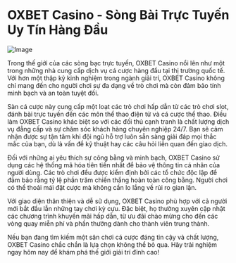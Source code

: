 # OXBET Casino - Sòng Bài Trực Tuyến Uy Tín Hàng Đầu

![Image](https://github.com/user-attachments/assets/bd51ea9f-0666-407b-a7a7-98ead6de688c)

Trong thế giới của các sòng bạc trực tuyến, OXBET Casino nổi lên như một trong những nhà cung cấp dịch vụ cá cược hàng đầu tại thị trường quốc tế. Với hơn một thập kỷ kinh nghiệm trong ngành giải trí, OXBET Casino không chỉ mang đến cho người chơi sự đa dạng về trò chơi mà còn đảm bảo tính minh bạch và an toàn tuyệt đối.

Sàn cá cược này cung cấp một loạt các trò chơi hấp dẫn từ các trò chơi slot, đánh bài trực tuyến đến các môn thể thao điện tử và cá cược thể thao. Điều làm OXBET Casino khác biệt so với các đối thủ cạnh tranh là chất lượng dịch vụ đẳng cấp và sự chăm sóc khách hàng chuyên nghiệp 24/7. Bạn sẽ cảm nhận được sự tận tâm khi đội ngũ hỗ trợ luôn sẵn sàng giải đáp mọi thắc mắc của bạn, dù là vấn đề kỹ thuật hay các câu hỏi liên quan đến giao dịch.

Đối với những ai yêu thích sự công bằng và minh bạch, OXBET Casino sử dụng các hệ thống mã hóa tiên tiến nhất để bảo vệ thông tin cá nhân của người dùng. Các trò chơi đều được kiểm định bởi các tổ chức độc lập để đảm bảo rằng tỷ lệ phần trăm chiến thắng hoàn toàn công bằng. Người chơi có thể thoải mái đặt cược mà không cần lo lắng về rủi ro gian lận.

Với giao diện thân thiện và dễ sử dụng, OXBET Casino phù hợp với cả người mới bắt đầu lẫn những tay chơi kỳ cựu. Đặc biệt, họ thường xuyên cập nhật các chương trình khuyến mãi hấp dẫn, từ ưu đãi chào mừng cho đến các vòng quay miễn phí và phần thưởng dành cho thành viên trung thành.

Nếu bạn đang tìm kiếm một sân chơi cá cược đáng tin cậy và chất lượng, OXBET Casino chắc chắn là lựa chọn không thể bỏ qua. Hãy trải nghiệm ngay hôm nay để khám phá thế giới giải trí đỉnh cao!